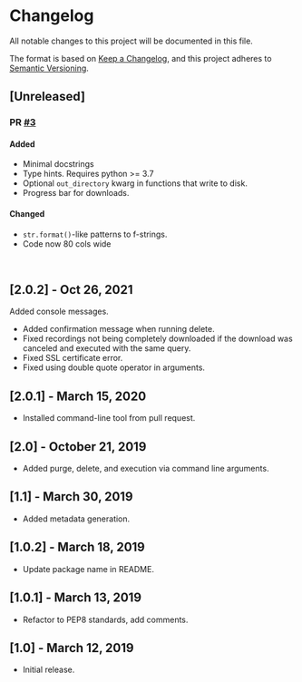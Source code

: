 # Changelog

All notable changes to this project will be documented in this file.

The format is based on [Keep a Changelog](https://keepachangelog.com/en/1.0.0/),
and this project adheres to [Semantic Versioning](https://semver.org/spec/v2.0.0.html).

## [Unreleased]

### PR [#3](https://github.com/nilomr/xeno-canto-py/pull/3#issue-1230096023)

#### Added 

- Minimal docstrings
- Type hints. Requires python >= 3.7
- Optional `out_directory` kwarg in functions that write to disk.
- Progress bar for downloads.

#### Changed

- `str.format()`-like patterns to f-strings.
- Code now 80 cols wide

<br>

## [2.0.2] - Oct 26, 2021 
Added console messages.
- Added confirmation message when running delete. 
- Fixed recordings not being completely downloaded if the download was canceled and executed with the same query. 
- Fixed SSL certificate error.
- Fixed using double quote operator in arguments. 
## [2.0.1] - March 15, 2020 
- Installed command-line tool from pull request.
## [2.0] - October 21, 2019
- Added purge, delete, and execution via command line arguments.
## [1.1] - March 30, 2019 
- Added metadata generation.
## [1.0.2] - March 18, 2019 
- Update package name in README.
## [1.0.1] - March 13, 2019 
- Refactor to PEP8 standards, add comments.
## [1.0] - March 12, 2019 
- Initial release.